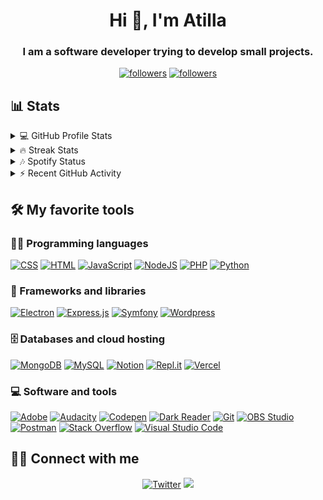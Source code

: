 <h1 align="center">Hi 👋, I'm Atilla</h1>
<h3 align="center">I am a software developer trying to develop small projects.</h3>

<p align="center">
  <a href="https://twitter.com/Albay__SIMSEK">
    <img alt="followers" title="Follow me on Twitter" src="https://img.shields.io/twitter/follow/Albay__SIMSEK?color=55960c&labelColor=488207&label=Follow&logo=twitter&logoColor=white&style=for-the-badge"/></a>
  <a href="https://github.com/atillakurtulussimsek">
    <img alt="followers" title="Follow me on Github" src="https://img.shields.io/github/followers/atillakurtulussimsek?color=236ad3&labelColor=1155ba&style=for-the-badge&logo=github&label=Follow"/></a>
</p>

## 📊 Stats

<details> 
  <summary>💻 GitHub Profile Stats</summary>
  <br/>
  <center>
  <img src="https://github-readme-stats.vercel.app/api?username=atillakurtulussimsek&show_icons=true&theme=dark&locale=en" alt="atillakurtulussimsek" />
  <img src="https://github-readme-stats.vercel.app/api/top-langs?username=atillakurtulussimsek&show_icons=true&theme=dark&locale=en&layout=compact" alt="atillakurtulussimsek" />
  </center>
  <br>
  <b>Note:</b> Top languages is only a metric of the languages my public code consists of and doesn't reflect experience or skill level.
  <br>
</details>
<details> 
  <summary>🔥 Streak Stats</summary>
  <br/>
   <p align="center">
  <a href="https://github.com/atillakurtulussimsek">
    <img title="🔥 Get streak stats for your profile at git.io/streak-stats" alt="DenverCoder1's streak" src="https://github-readme-streak-stats.herokuapp.com/?user=atillakurtulussimsek&theme=monokai-metallian&hide_border=true"/>
  </a>
</p>
</details>
<details>
  <summary>🎶 Spotify Status</summary>
  <br/>
<img alt="AlbaySIMSEK's Spotify Activity" src="https://spotify-github-profile.vercel.app/api/view?uid=it62f4alrmq14d7iims75qpks&cover_image=true&theme=novatorem&bar_color=0011ff&bar_color_cover=true"/>
</details>
<details>
  <summary>⚡ Recent GitHub Activity</summary>
  <br/>
<img alt="AlbaySIMSEK's Activity Graph" src="https://activity-graph.herokuapp.com/graph?username=atillakurtulussimsek&bg_color=1F222E&color=F8D866&line=F85D7F&point=FFFFFF&hide_border=true"/>
</details>

## 🛠️ My favorite tools

### 👨‍💻 Programming languages

<p>
    <a href="https://github.com/search?q=user%3ADenverCoder1+is%3Arepo+language%3Acss"><img alt="CSS" src="https://img.shields.io/badge/CSS%20-%231572B6.svg?logo=css3&logoColor=white"></a>
    <a href="https://github.com/search?q=user%3ADenverCoder1+is%3Arepo+language%3Ahtml"><img alt="HTML" src="https://img.shields.io/badge/HTML%20-%23E34F26.svg?logo=html5&logoColor=white"></a>
    <a href="https://github.com/search?q=user%3ADenverCoder1+is%3Arepo+language%3Ajavascript"><img alt="JavaScript" src="https://img.shields.io/badge/JavaScript%20-%23F7DF1E.svg?logo=javascript&logoColor=black"></a>
    <a href="https://github.com/search?q=user%3ADenverCoder1+is%3Arepo+language%3Ajavascript"><img alt="NodeJS" src="https://img.shields.io/badge/Node.js%20-%2343853D.svg?logo=node.js&logoColor=white"></a>
    <a href="https://github.com/search?q=user%3ADenverCoder1+is%3Arepo+language%3Aphp"><img alt="PHP" src="https://img.shields.io/badge/PHP-%23777BB4.svg?logo=php&logoColor=white"></a>
    <a href="https://github.com/search?q=user%3ADenverCoder1+is%3Arepo+language%3Apython"><img alt="Python" src="https://img.shields.io/badge/Python%20-%2314354C.svg?logo=python&logoColor=white"></a>
</p>

### 🧰 Frameworks and libraries

<p>
    <a href="#"><img alt="Electron" src="https://img.shields.io/badge/Electron%20-%2320232e.svg?logo=electron&logoColor=white"></a>
    <a href="#"><img alt="Express.js" src="https://img.shields.io/badge/Express.js%20-%23404d59.svg?logo=express&logoColor=white"></a>
    <a href="#"><img alt="Symfony" src="https://img.shields.io/badge/Symfony%20-%23111111.svg?logo=symfony&logoColor=white"></a>
    <a href="#"><img alt="Wordpress" src="https://img.shields.io/badge/Wordpress-21759B?logo=wordpress&logoColor=white"></a>
</p>

### 🗄️ Databases and cloud hosting

<p>
    <a href="#"><img alt="MongoDB" src ="https://img.shields.io/badge/MongoDB-%234ea94b.svg?logo=mongodb&logoColor=white"></a>
    <a href="#"><img alt="MySQL" src="https://img.shields.io/badge/MySQL-%2300f.svg?logo=mysql&logoColor=white"></a>
    <a href="#"><img alt="Notion" src="https://img.shields.io/badge/Notion%20-%23010101.svg?logo=notion&logoColor=white"></a>
    <a href="#"><img alt="Repl.it" src="https://img.shields.io/badge/Repl.it%20-%230D101E.svg?logo=Repl.it&logoColor=white"></a>
    <a href="#"><img alt="Vercel" src="https://img.shields.io/badge/Vercel%20-%23000000.svg?logo=vercel&logoColor=white"></a>
</p>

### 💻 Software and tools

<p>
    <a href="#"><img alt="Adobe" src="https://img.shields.io/badge/Adobe%20-%23FF0000.svg?logo=adobe&logoColor=white"></a>
    <a href="#"><img alt="Audacity" src="https://img.shields.io/badge/-Audacity-0000CC?logo=audacity&logoColor=white"></a>
    <a href="#"><img alt="Codepen" src="https://img.shields.io/badge/Codepen-000000.svg?logo=codepen&logoColor=white"></a>
    <a href="#"><img alt="Dark Reader" src="https://img.shields.io/badge/-Dark%20Reader-141E24?logo=dark-reader&logoColor=white"></a>
    <a href="#"><img alt="Git" src="https://img.shields.io/badge/Git%20-%23F05033.svg?logo=git&logoColor=white"></a>
    <a href="#"><img alt="OBS Studio" src="https://img.shields.io/badge/-OBS%20Studio-302E31?logo=obs-studio&logoColor=white"></a>
    <a href="#"><img alt="Postman" src="https://img.shields.io/badge/Postman-FF6C37?logo=postman&logoColor=white"></a>
    <a href="#"><img alt="Stack Overflow" src="https://img.shields.io/badge/-Stack%20Overflow-FE7A16?logo=stack-overflow&logoColor=white"></a>
    <a href="#"><img alt="Visual Studio Code" src="https://img.shields.io/badge/Visual%20Studio%20Code-0078d7.svg?logo=visual-studio-code&logoColor=white"></a>
</p>

## 🙋‍♂️ Connect with me

<!-- Badges template - https://github.com/badges/shields -->
<p align="center">
  <a href="https://twitter.com/Albay__SIMSEK"><img alt="Twitter" title="Twitter" src="https://img.shields.io/badge/-Twitter-1DA1F2?style=for-the-badge&logo=twitter&logoColor=white"/></a>
  <a href="https://discord.gg/bnJ4YGt" alt="Dev Pro Tips Discussion & Support Server"><img src="https://img.shields.io/badge/-Discord-7289DA?style=for-the-badge&logoColor=white&logo=discord"/></a>
</p>
